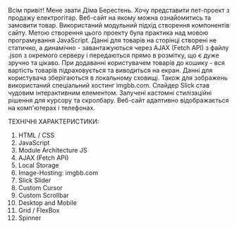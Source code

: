 Всім привіт! Мене звати Діма Берестень. Хочу представити пет-проект з продажу електрогітар. Веб-сайт на якому можна ознайомитись та замовити товар. Використаний модульний підхід створення компонентів сайту. Метою створення цього проекту була практика над мовою програмування JavaScript. Данні для товарів на сторінці створені не статично, а динамічно - завантажуються через AJAX (Fetch API) з файлу .json з окремого серверу і передаються прямо в розмітку, що є дуже зручно та цікаво. При додаванні користувачем товарів до кошику - вся вартість товарів підраховується та виводиться на екран. Данні для користувача зберігаються в локальному сховищі. Також для зображень використаний спеціальний хостинг imgbb.com. Слайдер Slick став чудовим інтерактивним елементом. Залучені кастомні стилізаційні рішення для курсору та скролбару. Веб-сайт адаптивно відображається на комп'ютерах і телефонах.

ТЕХНІЧНІ ХАРАКТЕРИСТИКИ:
1. HTML / CSS
2. JavaScript
3. Module Architecture JS
4. AJAX (Fetch API)
5. Local Storage
6. Image-Hosting: imgbb.com
7. Slick Slider
8. Custom Cursor
9. Custom Scrollbar
10. Desktop and Mobile 
11. Grid / FlexBox
12. Spinner
